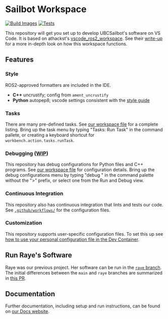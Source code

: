 # Sailbot Workspace

[![Build Images](https://github.com/UBCSailbot/sailbot_workspace/actions/workflows/build-images.yml/badge.svg)](https://github.com/UBCSailbot/sailbot_workspace/actions/workflows/build-images.yml)
[![Tests](https://github.com/UBCSailbot/sailbot_workspace/actions/workflows/tests.yml/badge.svg)](https://github.com/UBCSailbot/sailbot_workspace/actions/workflows/tests.yml)

This repository will get you set up to develop UBCSailbot's software on VS Code. It is based on athackst's
[vscode_ros2_workspace](https://github.com/athackst/vscode_ros2_workspace).
See their [write-up](https://www.allisonthackston.com/articles/vscode_docker_ros2.html) for a more
in-depth look on how this workspace functions.

## Features

### Style

ROS2-approved formatters are included in the IDE.

- **C++** uncrustify; config from `ament_uncrustify`
- **Python** autopep8; vscode settings consistent with the [style guide](https://index.ros.org/doc/ros2/Contributing/Code-Style-Language-Versions/)

### Tasks

There are many pre-defined tasks. See
[our workspace file](https://github.com/UBCSailbot/sailbot_workspace/blob/main/.devcontainer/config/sailbot_workspace.code-workspace)
for a complete listing. Bring up the task menu by typing "Tasks: Run Task" in the command pallete, or creating a keyboard
shortcut for `workbench.action.tasks.runTask`.

### Debugging ([WIP](https://github.com/UBCSailbot/sailbot_workspace/issues/6))

This repository has debug configurations for Python files and C++ programs. See
[our workspace file](https://github.com/UBCSailbot/sailbot_workspace/blob/main/.devcontainer/config/sailbot_workspace.code-workspace)
for configuration details.
Bring up the debug configurations menu by typing "debug " in the command palette without the ">" prefix, or select one
from the Run and Debug view.

### Continuous Integration

This repository also has continuous integration that lints and tests our code.
See [`.github/workflows/`](https://github.com/UBCSailbot/sailbot_workspace/tree/main/.github/workflows)
for the configuration files.

### Customization

This repository supports user-specific configuration files. To set this up see
[how to use your personal configuration file in the Dev Container](https://github.com/UBCSailbot/sailbot_workspace/tree/main/.devcontainer/config#how-to-use-your-personal-configuration-file-in-the-dev-container).

## Run Raye's Software

Raye was our previous project. Her software can be run in the [`raye` branch](https://github.com/UBCSailbot/sailbot_workspace/tree/raye).
The initial differences between the `main` and `raye` branches are summarized in
[this PR](https://github.com/UBCSailbot/sailbot_workspace/pull/61).

## Documentation

Further documentation, including setup and run instructions, can be found on [our Docs website](https://ubcsailbot.github.io/docs/current/sailbot_workspace/overview/).
